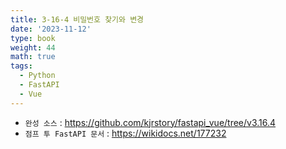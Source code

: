 ```yaml
---
title: 3-16-4 비밀번호 찾기와 변경
date: '2023-11-12'
type: book
weight: 44
math: true
tags:
  - Python
  - FastAPI
  - Vue
---
```


- `완성 소스` : https://github.com/kjrstory/fastapi_vue/tree/v3.16.4
- `점프 투 FastAPI 문서` : https://wikidocs.net/177232

